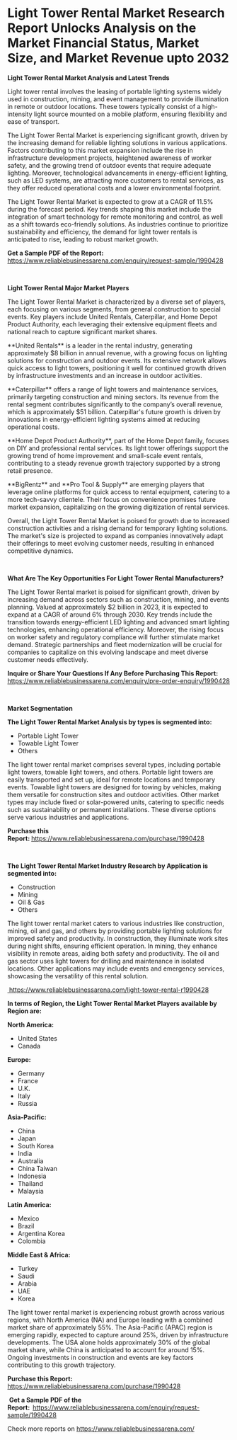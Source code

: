 <p><h1>Light Tower Rental Market Research Report Unlocks Analysis on the Market Financial Status, Market Size, and Market Revenue upto 2032</h1></p><p><strong>Light Tower Rental Market Analysis and Latest Trends</strong></p>
<p><p>Light tower rental involves the leasing of portable lighting systems widely used in construction, mining, and event management to provide illumination in remote or outdoor locations. These towers typically consist of a high-intensity light source mounted on a mobile platform, ensuring flexibility and ease of transport.</p><p>The Light Tower Rental Market is experiencing significant growth, driven by the increasing demand for reliable lighting solutions in various applications. Factors contributing to this market expansion include the rise in infrastructure development projects, heightened awareness of worker safety, and the growing trend of outdoor events that require adequate lighting. Moreover, technological advancements in energy-efficient lighting, such as LED systems, are attracting more customers to rental services, as they offer reduced operational costs and a lower environmental footprint.</p><p>The Light Tower Rental Market is expected to grow at a CAGR of 11.5% during the forecast period. Key trends shaping this market include the integration of smart technology for remote monitoring and control, as well as a shift towards eco-friendly solutions. As industries continue to prioritize sustainability and efficiency, the demand for light tower rentals is anticipated to rise, leading to robust market growth.</p></p>
<p><strong>Get a Sample PDF of the Report:&nbsp;</strong> <a href="https://www.reliablebusinessarena.com/enquiry/request-sample/1990428?utm_campaign=2994&utm_medium=2&utm_source=Github&utm_content=ia&utm_term=10032025&utm_id=light-tower-rental">https://www.reliablebusinessarena.com/enquiry/request-sample/1990428</a></p>
<p>&nbsp;</p>
<p><strong>Light Tower Rental Major Market Players</strong></p>
<p><p>The Light Tower Rental Market is characterized by a diverse set of players, each focusing on various segments, from general construction to special events. Key players include United Rentals, Caterpillar, and Home Depot Product Authority, each leveraging their extensive equipment fleets and national reach to capture significant market shares.</p><p>**United Rentals** is a leader in the rental industry, generating approximately $8 billion in annual revenue, with a growing focus on lighting solutions for construction and outdoor events. Its extensive network allows quick access to light towers, positioning it well for continued growth driven by infrastructure investments and an increase in outdoor activities.</p><p>**Caterpillar** offers a range of light towers and maintenance services, primarily targeting construction and mining sectors. Its revenue from the rental segment contributes significantly to the company’s overall revenue, which is approximately $51 billion. Caterpillar's future growth is driven by innovations in energy-efficient lighting systems aimed at reducing operational costs.</p><p>**Home Depot Product Authority**, part of the Home Depot family, focuses on DIY and professional rental services. Its light tower offerings support the growing trend of home improvement and small-scale event rentals, contributing to a steady revenue growth trajectory supported by a strong retail presence.</p><p>**BigRentz** and **Pro Tool & Supply** are emerging players that leverage online platforms for quick access to rental equipment, catering to a more tech-savvy clientele. Their focus on convenience promises future market expansion, capitalizing on the growing digitization of rental services.</p><p>Overall, the Light Tower Rental Market is poised for growth due to increased construction activities and a rising demand for temporary lighting solutions. The market's size is projected to expand as companies innovatively adapt their offerings to meet evolving customer needs, resulting in enhanced competitive dynamics.</p></p>
<p>&nbsp;</p>
<p><strong>What Are The Key Opportunities For Light Tower Rental Manufacturers?</strong></p>
<p><p>The Light Tower Rental market is poised for significant growth, driven by increasing demand across sectors such as construction, mining, and events planning. Valued at approximately $2 billion in 2023, it is expected to expand at a CAGR of around 6% through 2030. Key trends include the transition towards energy-efficient LED lighting and advanced smart lighting technologies, enhancing operational efficiency. Moreover, the rising focus on worker safety and regulatory compliance will further stimulate market demand. Strategic partnerships and fleet modernization will be crucial for companies to capitalize on this evolving landscape and meet diverse customer needs effectively.</p></p>
<p><strong>Inquire or Share Your Questions If Any Before Purchasing This Report:</strong> <a href="https://www.reliablebusinessarena.com/enquiry/pre-order-enquiry/1990428?utm_campaign=2994&utm_medium=2&utm_source=Github&utm_content=ia&utm_term=10032025&utm_id=light-tower-rental">https://www.reliablebusinessarena.com/enquiry/pre-order-enquiry/1990428</a></p>
<p>&nbsp;</p>
<p><strong>Market Segmentation</strong></p>
<p><strong>The Light Tower Rental Market Analysis by types is segmented into:</strong></p>
<p><ul><li>Portable Light Tower</li><li>Towable Light Tower</li><li>Others</li></ul></p>
<p><p>The light tower rental market comprises several types, including portable light towers, towable light towers, and others. Portable light towers are easily transported and set up, ideal for remote locations and temporary events. Towable light towers are designed for towing by vehicles, making them versatile for construction sites and outdoor activities. Other market types may include fixed or solar-powered units, catering to specific needs such as sustainability or permanent installations. These diverse options serve various industries and applications.</p></p>
<p><strong>Purchase this Report:&nbsp;</strong><a href="https://www.reliablebusinessarena.com/purchase/1990428?utm_campaign=2994&utm_medium=2&utm_source=Github&utm_content=ia&utm_term=10032025&utm_id=light-tower-rental">https://www.reliablebusinessarena.com/purchase/1990428</a></p>
<p>&nbsp;</p>
<p><strong>The Light Tower Rental Market Industry Research by Application is segmented into:</strong></p>
<p><ul><li>Construction</li><li>Mining</li><li>Oil & Gas</li><li>Others</li></ul></p>
<p><p>The light tower rental market caters to various industries like construction, mining, oil and gas, and others by providing portable lighting solutions for improved safety and productivity. In construction, they illuminate work sites during night shifts, ensuring efficient operation. In mining, they enhance visibility in remote areas, aiding both safety and productivity. The oil and gas sector uses light towers for drilling and maintenance in isolated locations. Other applications may include events and emergency services, showcasing the versatility of this rental solution.</p></p>
<p><a href="https://www.reliablebusinessarena.com/light-tower-rental-r1990428?utm_campaign=2994&utm_medium=2&utm_source=Github&utm_content=ia&utm_term=10032025&utm_id=light-tower-rental">&nbsp;https://www.reliablebusinessarena.com/light-tower-rental-r1990428</a></p>
<p><strong>In terms of Region, the Light Tower Rental Market Players available by Region are:</strong></p>
<p>
    <p> <strong> North America: </strong>
        <ul>
            <li>United States</li>
            <li>Canada</li>
        </ul>
        </p> 
    <p> <strong> Europe: </strong>
        <ul>
            <li>Germany</li>
            <li>France</li>
            <li>U.K.</li>
            <li>Italy</li>
            <li>Russia</li>
        </ul>
        </p> 
    <p> <strong> Asia-Pacific: </strong>
        <ul>
            <li>China</li>
            <li>Japan</li>
            <li>South Korea</li>
            <li>India</li>
            <li>Australia</li>
            <li>China Taiwan</li>
            <li>Indonesia</li>
            <li>Thailand</li>
            <li>Malaysia</li>
        </ul>
        </p> 
    <p> <strong> Latin America: </strong>
        <ul>
            <li>Mexico</li>
            <li>Brazil</li>
            <li>Argentina Korea</li>
            <li>Colombia</li>
        </ul>
        </p> 
    <p> <strong> Middle East & Africa: </strong>
        <ul>
            <li>Turkey</li>
            <li>Saudi</li>
            <li>Arabia</li>
            <li>UAE</li>
            <li>Korea</li>
        </ul>
    </p>
    </p>
<p><p>The light tower rental market is experiencing robust growth across various regions, with North America (NA) and Europe leading with a combined market share of approximately 55%. The Asia-Pacific (APAC) region is emerging rapidly, expected to capture around 25%, driven by infrastructure developments. The USA alone holds approximately 30% of the global market share, while China is anticipated to account for around 15%. Ongoing investments in construction and events are key factors contributing to this growth trajectory.</p></p>
<p><strong>Purchase this Report: </strong><a href="https://www.reliablebusinessarena.com/purchase/1990428?utm_campaign=2994&utm_medium=2&utm_source=Github&utm_content=ia&utm_term=10032025&utm_id=light-tower-rental">https://www.reliablebusinessarena.com/purchase/1990428</a></p>
<p>&nbsp;<strong>Get a Sample PDF of the Report:&nbsp;&nbsp;</strong><a href="https://www.reliablebusinessarena.com/enquiry/request-sample/1990428?utm_campaign=2994&utm_medium=2&utm_source=Github&utm_content=ia&utm_term=10032025&utm_id=light-tower-rental">https://www.reliablebusinessarena.com/enquiry/request-sample/1990428</a></p>
<p><strong></strong></p>
<p>Check more reports on <a href="https://www.reliablebusinessarena.com/?utm_campaign=2994&utm_medium=2&utm_source=Github&utm_content=ia&utm_term=10032025&utm_id=light-tower-rental">https://www.reliablebusinessarena.com/</a></p>